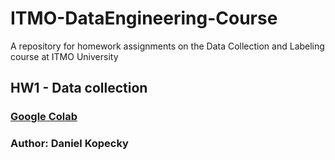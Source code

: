 # ITMO-DataEngineering-Course
A repository for homework assignments on the Data Collection and Labeling course at ITMO University
## HW1 - Data collection
### [Google Colab](https://colab.research.google.com/drive/1wLu0ewCmS_PMk0FrNCaCuhnJ5RbZB0cF?usp=sharing)
### Author: Daniel Kopecky